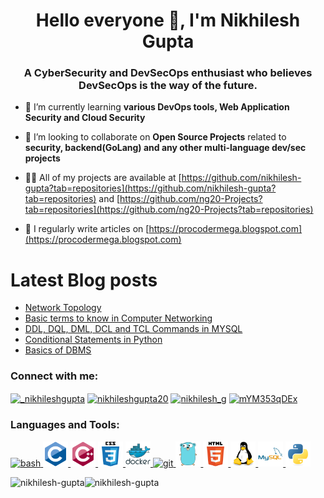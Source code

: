 <h1 align="center">Hello everyone 👋, I'm Nikhilesh Gupta</h1>
<h3 align="center">A CyberSecurity and DevSecOps enthusiast who believes DevSecOps is the way of the future.</h3>

- 🌱 I’m currently learning **various DevOps tools, Web Application Security and Cloud Security**

- 👯 I’m looking to collaborate on **Open Source Projects** related to **security, backend(GoLang) and any other multi-language dev/sec projects**

- 👨‍💻 All of my projects are available at [https://github.com/nikhilesh-gupta?tab=repositories](https://github.com/nikhilesh-gupta?tab=repositories) and [https://github.com/ng20-Projects?tab=repositories](https://github.com/ng20-Projects?tab=repositories)

- 📝 I regularly write articles on [https://procodermega.blogspot.com](https://procodermega.blogspot.com)

# Latest Blog posts
<!-- BLOG-POST-LIST:START -->
- [Network Topology](https://procodermega.blogspot.com/2021/03/network-topology.html)
- [Basic terms to know in Computer Networking](https://procodermega.blogspot.com/2021/01/basic-terms-to-know-in-computer.html)
- [DDL, DQL, DML, DCL and TCL Commands in MYSQL](https://procodermega.blogspot.com/2020/09/ddl-dql-dml-dcl-and-tcl-commands-in.html)
- [Conditional Statements in Python](https://procodermega.blogspot.com/2020/09/conditional-statements-in-python.html)
- [Basics of DBMS](https://procodermega.blogspot.com/2020/08/basics-of-dbms.html)
<!-- BLOG-POST-LIST:END -->

<h3 align="left">Connect with me:</h3>
<p align="left">
<a href="https://twitter.com/_nikhileshgupta" target="blank"><img align="center" src="https://raw.githubusercontent.com/rahuldkjain/github-profile-readme-generator/master/src/images/icons/Social/twitter.svg" alt="_nikhileshgupta" height="30" width="40" /></a>
<a href="https://linkedin.com/in/nikhileshgupta20" target="blank"><img align="center" src="https://raw.githubusercontent.com/rahuldkjain/github-profile-readme-generator/master/src/images/icons/Social/linked-in-alt.svg" alt="nikhileshgupta20" height="30" width="40" /></a>
<a href="https://www.hackerrank.com/nikhilesh_g" target="blank"><img align="center" src="https://raw.githubusercontent.com/rahuldkjain/github-profile-readme-generator/master/src/images/icons/Social/hackerrank.svg" alt="nikhilesh_g" height="30" width="40" /></a>
<a href="https://discord.gg/mYM353qDEx" target="blank"><img align="center" src="https://raw.githubusercontent.com/rahuldkjain/github-profile-readme-generator/master/src/images/icons/Social/discord.svg" alt="mYM353qDEx" height="30" width="40" /></a>
</p>

<h3 align="left">Languages and Tools:</h3>
<p align="left"> <a href="https://www.gnu.org/software/bash/" target="_blank" rel="noreferrer"> <img src="https://www.vectorlogo.zone/logos/gnu_bash/gnu_bash-icon.svg" alt="bash" width="40" height="40"/> </a> <a href="https://www.cprogramming.com/" target="_blank" rel="noreferrer"> <img src="https://raw.githubusercontent.com/devicons/devicon/master/icons/c/c-original.svg" alt="c" width="40" height="40"/> </a> <a href="https://www.w3schools.com/cpp/" target="_blank" rel="noreferrer"> <img src="https://raw.githubusercontent.com/devicons/devicon/master/icons/cplusplus/cplusplus-original.svg" alt="cplusplus" width="40" height="40"/> </a> <a href="https://www.w3schools.com/css/" target="_blank" rel="noreferrer"> <img src="https://raw.githubusercontent.com/devicons/devicon/master/icons/css3/css3-original-wordmark.svg" alt="css3" width="40" height="40"/> </a> <a href="https://www.docker.com/" target="_blank" rel="noreferrer"> <img src="https://raw.githubusercontent.com/devicons/devicon/master/icons/docker/docker-original-wordmark.svg" alt="docker" width="40" height="40"/> </a> <a href="https://git-scm.com/" target="_blank" rel="noreferrer"> <img src="https://www.vectorlogo.zone/logos/git-scm/git-scm-icon.svg" alt="git" width="40" height="40"/> </a> <a href="https://golang.org" target="_blank" rel="noreferrer"> <img src="https://raw.githubusercontent.com/devicons/devicon/master/icons/go/go-original.svg" alt="go" width="40" height="40"/> </a> <a href="https://www.w3.org/html/" target="_blank" rel="noreferrer"> <img src="https://raw.githubusercontent.com/devicons/devicon/master/icons/html5/html5-original-wordmark.svg" alt="html5" width="40" height="40"/> </a> <a href="https://www.linux.org/" target="_blank" rel="noreferrer"> <img src="https://raw.githubusercontent.com/devicons/devicon/master/icons/linux/linux-original.svg" alt="linux" width="40" height="40"/> </a> <a href="https://www.mysql.com/" target="_blank" rel="noreferrer"> <img src="https://raw.githubusercontent.com/devicons/devicon/master/icons/mysql/mysql-original-wordmark.svg" alt="mysql" width="40" height="40"/> </a> <a href="https://www.python.org" target="_blank" rel="noreferrer"> <img src="https://raw.githubusercontent.com/devicons/devicon/master/icons/python/python-original.svg" alt="python" width="40" height="40"/> </a> </p>

<p><img align="left" src="https://github-readme-stats.vercel.app/api/top-langs?username=nikhilesh-gupta&show_icons=true&locale=en&layout=compact&theme=radical" alt="nikhilesh-gupta" /></p>

<p>&nbsp;<img align="left" src="https://github-readme-stats.vercel.app/api?username=nikhilesh-gupta&show_icons=true&locale=en&theme=dracula" alt="nikhilesh-gupta" /></p>
